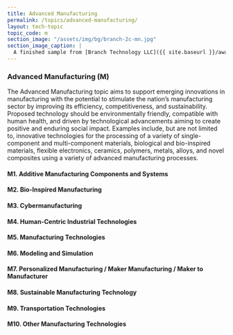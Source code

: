 ```yaml
---
title: Advanced Manufacturing
permalink: /topics/advanced-manufacturing/
layout: tech-topic
topic_code: m
section_image: "/assets/img/bg/branch-2c-mn.jpg"
section_image_caption: |
  A finished sample from [Branch Technology LLC]({{ site.baseurl }}/awardees/phase-2/details/?company=branch-technology-llc#branch-technology-llc) of a complex shape 3-D printed like nature.
---
```


### Advanced Manufacturing (M)
The Advanced Manufacturing topic aims to support emerging innovations in manufacturing with the potential to stimulate the nation’s manufacturing sector by improving its efficiency, competitiveness, and sustainability. Proposed technology should be environmentally friendly, compatible with human health, and driven by technological advancements aiming to create positive and enduring social impact. Examples include, but are not limited to, innovative technologies for the processing of a variety of single-component and multi-component materials, biological and bio-inspired materials, flexible electronics, ceramics, polymers, metals, alloys, and novel composites using a variety of advanced manufacturing processes.

#### M1. Additive Manufacturing Components and Systems

#### M2. Bio-Inspired Manufacturing

#### M3. Cybermanufacturing 

#### M4. Human-Centric Industrial Technologies

#### M5. Manufacturing Technologies

#### M6. Modeling and Simulation

#### M7. Personalized Manufacturing / Maker Manufacturing / Maker to Manufacturer

#### M8. Sustainable Manufacturing Technology

#### M9. Transportation Technologies

#### M10. Other Manufacturing Technologies

